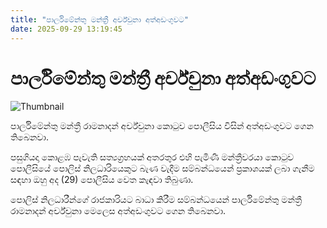 ```yaml
---
title: "පාර්ලිමේන්තු මන්ත්‍රී අර්ච්චුනා අත්අඩංගුවට"
date: 2025-09-29 13:19:45
---
```


# පාර්ලිමේන්තු මන්ත්‍රී අර්ච්චුනා අත්අඩංගුවට

![Thumbnail](https://helakuru.sgp1.cdn.digitaloceanspaces.com/esana/images/lib/archuna-media.jpg)

පාර්ලිමේන්තු මන්ත්‍රී රාමනාදන් අර්ච්චුනා කොටුව පොලීසිය විසින් අත්අඩංගුවට ගෙන තිබෙනවා.

පසුගියදා කොළඹ පැවැති සත්‍යග්‍රහයක් අතරතුර එහි පැමිණී මන්ත්‍රීවරයා කොටුව පොලීසියේ පොලිස් නිලධාරියෙකුට බැණ වැදීම සම්බන්ධයෙන් ප්‍රකාශයක් ලබා ගැනීම සඳහා ඔහු අද (29) පොලීසිය වෙත කැඳවා තිබුණා.

පොලිස් නිලධාරීන්ගේ රාජකාරියට බාධා කිරීම සම්බන්ධයෙන් පාර්ලිමේන්තු මන්ත්‍රී රාමනාදන් අර්ච්චුනා මෙලෙස අත්අඩංගුවට ගෙන තිබෙනවා.

